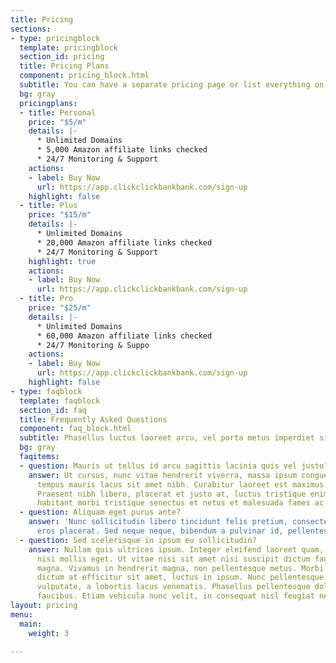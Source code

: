 ```yaml
---
title: Pricing
sections:
- type: pricingblock
  template: pricingblock
  section_id: pricing
  title: Pricing Plans
  component: pricing_block.html
  subtitle: You can have a separate pricing page or list everything on the home page.
  bg: gray
  pricingplans:
  - title: Personal
    price: "$5/m"
    details: |-
      * Unlimited Domains
      * 5,000 Amazon affiliate links checked
      * 24/7 Monitoring & Support
    actions:
    - label: Buy Now
      url: https://app.clickclickbankbank.com/sign-up
    highlight: false
  - title: Plus
    price: "$15/m"
    details: |-
      * Unlimited Domains
      * 20,000 Amazon affiliate links checked
      * 24/7 Monitoring & Support
    highlight: true
    actions:
    - label: Buy Now
      url: https://app.clickclickbankbank.com/sign-up
  - title: Pro
    price: "$25/m"
    details: |-
      * Unlimited Domains
      * 60,000 Amazon affiliate links checked
      * 24/7 Monitoring & Suppo
    actions:
    - label: Buy Now
      url: https://app.clickclickbankbank.com/sign-up
    highlight: false
- type: faqblock
  template: faqblock
  section_id: faq
  title: Frequently Asked Questions
  component: faq_block.html
  subtitle: Phasellus luctus laoreet arcu, vel porta metus imperdiet sit amet.
  bg: gray
  faqitems:
  - question: Mauris ut tellus id arcu sagittis lacinia quis vel justo?
    answer: Ut cursus, nunc vitae hendrerit viverra, massa ipsum congue quam, sed
      tempus mauris lacus sit amet nibh. Curabitur laoreet est maximus mollis feugiat.
      Praesent nibh libero, placerat et justo at, luctus tristique enim. Pellentesque
      habitant morbi tristique senectus et netus et malesuada fames ac turpis egestas.
  - question: Aliquam eget purus ante?
    answer: 'Nunc sollicitudin libero tincidunt felis pretium, consectetur aliquam
      eros placerat. Sed neque neque, bibendum a pulvinar id, pellentesque eget velit. '
  - question: Sed scelerisque in ipsum eu sollicitudin?
    answer: Nullam quis ultrices ipsum. Integer eleifend laoreet quam, ac dignissim
      nisi mollis eget. Ut vitae nisi sit amet nisi suscipit dictum faucibus eget
      magna. Vivamus in hendrerit magna, non pellentesque metus. Morbi orci odio,
      dictum at efficitur sit amet, luctus in ipsum. Nunc pellentesque mi vel dui
      vulputate, a lobortis lacus venenatis. Phasellus pellentesque dolor id feugiat
      faucibus. Etiam vehicula nunc velit, in consequat nisl feugiat nec.
layout: pricing
menu:
  main:
    weight: 3

---
```

